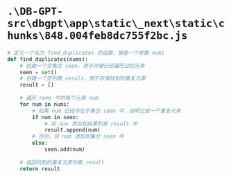 # `.\DB-GPT-src\dbgpt\app\static\_next\static\chunks\848.004feb8dc755f2bc.js`

```py
# 定义一个名为 find_duplicates 的函数，接收一个参数 nums
def find_duplicates(nums):
    # 创建一个空集合 seen，用于存储已经遍历过的元素
    seen = set()
    # 创建一个空列表 result，用于存储找到的重复元素
    result = []
    
    # 遍历 nums 中的每个元素 num
    for num in nums:
        # 如果 num 已经存在于集合 seen 中，说明它是一个重复元素
        if num in seen:
            # 将 num 添加到结果列表 result 中
            result.append(num)
        # 否则，将 num 添加到集合 seen 中
        else:
            seen.add(num)
    
    # 返回找到的重复元素列表 result
    return result
```